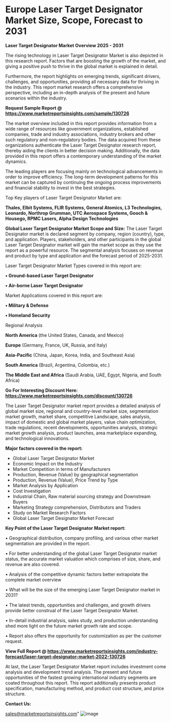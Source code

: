 # Europe Laser Target Designator Market Size, Scope, Forecast to 2031

<Strong> Laser Target Designator Market Overview 2025 - 2031</strong>

The rising technology in Laser Target Designator Market is also depicted in this research report. Factors that are boosting the growth of the market, and giving a positive push to thrive in the global market is explained in detail.

Furthermore, the report highlights on emerging trends, significant drivers, challenges, and opportunities, providing all necessary data for thriving in the industry. This report market research offers a comprehensive perspective, including an in-depth analysis of the present and future scenarios within the industry.

<strong>Request Sample Report @ <a href=https://www.marketreportsinsights.com/sample/130726>https://www.marketreportsinsights.com/sample/130726</a></strong>

The market overview included in this report provides information from a wide range of resources like government organizations, established companies, trade and industry associations, industry brokers and other such regulatory and non-regulatory bodies. The data acquired from these organizations authenticate the Laser Target Designator research report, thereby aiding the clients in better decision making. Additionally, the data provided in this report offers a contemporary understanding of the market dynamics.

The leading players are focusing mainly on technological advancements in order to improve efficiency. The long-term development patterns for this market can be captured by continuing the ongoing process improvements and financial stability to invest in the best strategies.

Top Key players of Laser Target Designator Market are:

<strong>Thales, Elbit Systems, FLIR Systems, General Atomics, L3 Technologies, Leonardo, Northrop Grumman, UTC Aerospace Systems, Gooch & Housego, RPMC Lasers, Alpha Design Technologies</strong>

<strong><b>Global Laser Target Designator Market Scope and Size:</b></strong>
The Laser Target Designator market is declared segment by company, region (country), type, and application. Players, stakeholders, and other participants in the global Laser Target Designator market will gain the market scope as they use the report as a powerful resource. The segmental analysis focuses on revenue and product by type and application and the forecast period of 2025-2031.

Laser Target Designator Market Types covered in this report are:

<strong>• Ground-based Laser Target Designator

• Air-borne Laser Target Designator</strong>

Market Applications covered in this report are:

<strong>• Military & Defense

• Homeland Security</strong> 

Regional Analysis

<strong>North America</strong> (the United States, Canada, and Mexico)

<strong>Europe</strong> (Germany, France, UK, Russia, and Italy)

<strong>Asia-Pacific</strong> (China, Japan, Korea, India, and Southeast Asia)

<strong>South America</strong> (Brazil, Argentina, Colombia, etc.)

<strong>The Middle East and Africa</strong> (Saudi Arabia, UAE, Egypt, Nigeria, and South Africa)

<strong>Go For Interesting Discount Here: <a href=https://www.marketreportsinsights.com/discount/130726>https://www.marketreportsinsights.com/discount/130726</a></strong>

The Laser Target Designator market report provides a detailed analysis of global market size, regional and country-level market size, segmentation market growth, market share, competitive Landscape, sales analysis, impact of domestic and global market players, value chain optimization, trade regulations, recent developments, opportunities analysis, strategic market growth analysis, product launches, area marketplace expanding, and technological innovations.

<strong><b>Major factors covered in the report:</b></strong>
<ul>
  <li>Global Laser Target Designator Market </li>
  <li>Economic Impact on the Industry</li>
  <li>Market Competition in terms of Manufacturers</li>
  <li>Production, Revenue (Value) by geographical segmentation</li>
  <li>Production, Revenue (Value), Price Trend by Type</li>
  <li>Market Analysis by Application</li>
  <li>Cost Investigation</li>
  <li>Industrial Chain, Raw material sourcing strategy and Downstream Buyers</li>
  <li>Marketing Strategy comprehension, Distributors and Traders</li>
  <li>Study on Market Research Factors</li>
  <li>Global Laser Target Designator Market Forecast</li>
</ul>

<strong><b>Key Point of the Laser Target Designator Market report:</b></strong>

• Geographical distribution, company profiling, and various other market segmentation are provided in the report.

• For better understanding of the global Laser Target Designator market status, the accurate market valuation which comprises of size, share, and revenue are also covered.

• Analysis of the competitive dynamic factors better extrapolate the complete market overview

• What will be the size of the emerging Laser Target Designator market in 2031?

• The latest trends, opportunities and challenges, and growth drivers provide better construal of the Laser Target Designator Market.

• In-detail industrial analysis, sales study, and production understanding shed more light on the future market growth rate and scope.

• Report also offers the opportunity for customization as per the customer request.

<strong><b>View Full Report @ <a href=https://www.marketreportsinsights.com/industry-forecast/laser-target-designator-market-2022-130726>https://www.marketreportsinsights.com/industry-forecast/laser-target-designator-market-2022-130726</a></b></strong>


At last, the Laser Target Designator Market report includes investment come analysis and development trend analysis. The present and future opportunities of the fastest growing international industry segments are coated throughout this report. This report additionally presents product specification, manufacturing method, and product cost structure, and price structure.

<strong>Contact Us:</strong>

sales@marketreportsinsights.com"
![image](https://github.com/user-attachments/assets/ce130a9c-25bb-4363-8192-ef433adb67e1)
